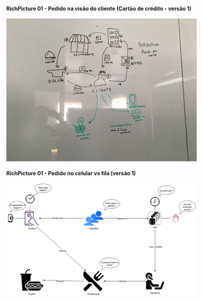 #### RichPicture 01 - Pedido na visão do cliente (Cartão de crédito - versão 1)
![richpicture-pedido-cartao-v1](../images/richpicture-esboco-pedido-com-cartao.jpg)

#### RichPicture 01 - Pedido no celular vs fila (versão 1)
![richpicture-pedido-cartao-v1](../images/RP_fila_cel.png)
 


